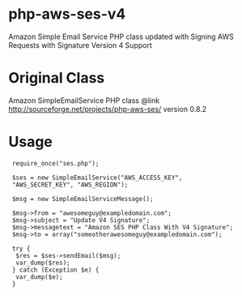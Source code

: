 # php-aws-ses-v4
Amazon Simple Email Service PHP class updated with Signing AWS Requests with Signature Version 4 Support

# Original Class 
 Amazon SimpleEmailService PHP class
 @link http://sourceforge.net/projects/php-aws-ses/
 version 0.8.2

# Usage
```
 require_once("ses.php");
    
 $ses = new SimpleEmailService("AWS_ACCESS_KEY", 
 "AWS_SECRET_KEY", "AWS_REGION");

 $msg = new SimpleEmailServiceMessage();

 $msg->from = "awesomeguy@exampledomain.com";
 $msg->subject = "Update V4 Signature";
 $msg->messagetext = "Amazon SES PHP Class With V4 Signature";
 $msg->to = array("someotherawesomeguy@exampledomain.com");

 try {
  $res = $ses->sendEmail($msg);
  var_dump($res);
 } catch (Exception $e) {
  var_dump($e);
 }
```
